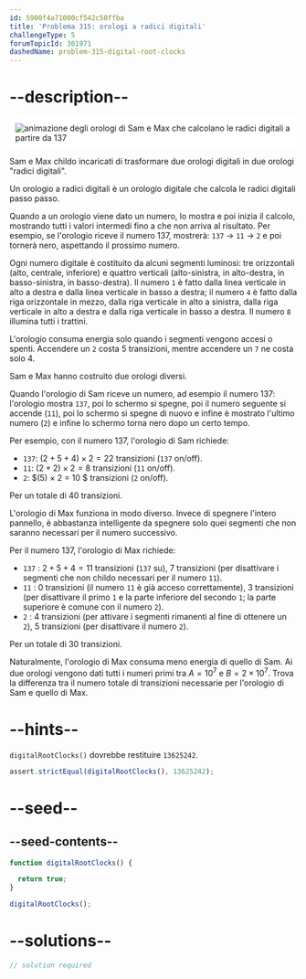 ```yaml
---
id: 5900f4a71000cf542c50ffba
title: 'Problema 315: orologi a radici digitali'
challengeType: 5
forumTopicId: 301971
dashedName: problem-315-digital-root-clocks
---
```


# --description--

<img class="img-responsive center-block" alt="animazione degli orologi di Sam e Max che calcolano le radici digitali a partire da 137" src="https://cdn.freecodecamp.org/curriculum/project-euler/digital-root-clocks.gif" style="background-color: white; padding: 10px;" />

Sam e Max childo incaricati di trasformare due orologi digitali in due orologi "radici digitali".

Un orologio a radici digitali è un orologio digitale che calcola le radici digitali passo passo.

Quando a un orologio viene dato un numero, lo mostra e poi inizia il calcolo, mostrando tutti i valori intermedi fino a che non arriva al risultato. Per esempio, se l'orologio riceve il numero 137, mostrerà: `137` → `11` → `2` e poi tornerà nero, aspettando il prossimo numero.

Ogni numero digitale è costituito da alcuni segmenti luminosi: tre orizzontali (alto, centrale, inferiore) e quattro verticali (alto-sinistra, in alto-destra, in basso-sinistra, in basso-destra). Il numero `1` è fatto dalla linea verticale in alto a destra e dalla linea verticale in basso a destra; il numero `4` è fatto dalla riga orizzontale in mezzo, dalla riga verticale in alto a sinistra, dalla riga verticale in alto a destra e dalla riga verticale in basso a destra. Il numero `8` illumina tutti i trattini.

L'orologio consuma energia solo quando i segmenti vengono accesi o spenti. Accendere un `2` costa 5 transizioni, mentre accendere un `7` ne costa solo 4.

Sam e Max hanno costruito due orologi diversi.

Quando l'orologio di Sam riceve un numero, ad esempio il numero 137: l'orologio mostra `137`, poi lo schermo si spegne, poi il numero seguente si accende (`11`), poi lo schermo si spegne di nuovo e infine è mostrato l'ultimo numero (`2`) e infine lo schermo torna nero dopo un certo tempo.

Per esempio, con il numero 137, l'orologio di Sam richiede:

- `137`: $(2 + 5 + 4) × 2 = 22$ transizioni (`137` on/off).
- `11`: $(2 + 2) × 2 = 8$ transizioni (`11` on/off).
- `2`: $(5) × 2 = 10 $ transizioni (`2` on/off).

Per un totale di 40 transizioni.

L'orologio di Max funziona in modo diverso. Invece di spegnere l'intero pannello, è abbastanza intelligente da spegnere solo quei segmenti che non saranno necessari per il numero successivo.

Per il numero 137, l'orologio di Max richiede:

- `137` : $2 + 5 + 4 = 11$ transizioni (`137` su), $7$ transizioni (per disattivare i segmenti che non childo necessari per il numero `11`).
- `11` : $0$ transizioni (il numero `11` è già acceso correttamente), $3$ transizioni (per disattivare il primo `1` e la parte inferiore del secondo `1`; la parte superiore è comune con il numero `2`).
- `2` : $4$ transizioni (per attivare i segmenti rimanenti al fine di ottenere un `2`), $5$ transizioni (per disattivare il numero `2`).

Per un totale di 30 transizioni.

Naturalmente, l'orologio di Max consuma meno energia di quello di Sam. Ai due orologi vengono dati tutti i numeri primi tra $A = {10}^7$ e $B = 2 × {10}^7$. Trova la differenza tra il numero totale di transizioni necessarie per l'orologio di Sam e quello di Max.

# --hints--

`digitalRootClocks()` dovrebbe restituire `13625242`.

```js
assert.strictEqual(digitalRootClocks(), 13625242);
```

# --seed--

## --seed-contents--

```js
function digitalRootClocks() {

  return true;
}

digitalRootClocks();
```

# --solutions--

```js
// solution required
```
